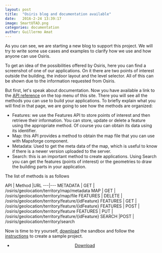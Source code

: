 ```yaml
---
layout: post
title:  "Osiris blog and documentation available"
date:   2016-2-24 13:39:17
image: SmartUTAD.png
categories: documentation
author: Guillermo Amat
---
```

As you can see, we are starting a new blog to support this project. We will try to write some use cases and examples to clarify how we use and how anyone can use Osiris. 

To get an idea of the possibilities offered by Osiris, here you can find a screenshot of one of our applications. On it there are two points of interest outside the building, the indoor layout and the level selector. All of this can be shown due to the information requested from Osiris.

But first, let's speak about documentation. Now you have available a link to the [API reference][api-docs] on the top menu of this site. There you will see all the methods you can use to build your applications. To briefly explain what you will find in that page, we are going to see how the methods are organized:

- Features: we use the Features API to store points of interest and then retrieve their information. You can store, update or delete a feature using the appropriate method. Of course you can obtain its data using its identifier. 
- Map: this API provides a method to obtain the map file that you can use with Mapsforge component. 
- Metadata: Used to get the meta data of the map, which is useful to know if there is a newer version uploaded to the server.
- Search: this is an important method to create applications. Using Search you can get the features (points of interest) or the geometries to draw the building parts in your application.

The list of methods is as follows

API | Method |URL
---|---
METADATA | GET | /osiris/geolocation/territory/map/metadata
MAP | GET | /osiris/geolocation/territory/map/file 
FEATURES | DELETE | /osiris/geolocation/territory/feature/{idFeature} 
FEATURES | GET | /osiris/geolocation/territory/feature/{idFeature} 
FEATURES | POST | /osiris/geolocation/territory/feature 
FEATURES | PUT | /osiris/geolocation/territory/feature/{idFeature} 
SEARCH |POST | /osiris/geolocation/territory/search 

Now is time to try yourself, [download][sandbox-download] the sandbox and follow the [instructions][osiris-readme] to create a sample project.


<center>
<ul class="actions">
    <li><a href=" https://github.com/osiris-indoor/osiris/releases" class="button icon fa-download">Download</a></li>
</ul>
</center>


[api-docs]:   /api.html
[sandbox-download]: https://github.com/osiris-indoor/osiris/releases
[osiris-readme]: https://github.com/osiris-indoor/osiris#osiris

